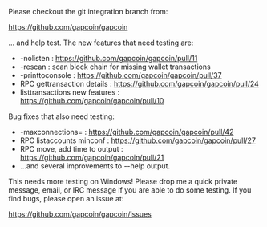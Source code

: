 Please checkout the git integration branch from:

https://github.com/gapcoin/gapcoin

... and help test.  The new features that need testing are:

* -nolisten : https://github.com/gapcoin/gapcoin/pull/11
* -rescan : scan block chain for missing wallet transactions
* -printtoconsole : https://github.com/gapcoin/gapcoin/pull/37
* RPC gettransaction details : https://github.com/gapcoin/gapcoin/pull/24
* listtransactions new features : https://github.com/gapcoin/gapcoin/pull/10

Bug fixes that also need testing:

* -maxconnections= : https://github.com/gapcoin/gapcoin/pull/42
* RPC listaccounts minconf : https://github.com/gapcoin/gapcoin/pull/27
* RPC move, add time to output : https://github.com/gapcoin/gapcoin/pull/21
* ...and several improvements to --help output.

This needs more testing on Windows!  Please drop me a quick private message, email, or IRC message if you are able to do some testing.  If you find bugs, please open an issue at:

https://github.com/gapcoin/gapcoin/issues
